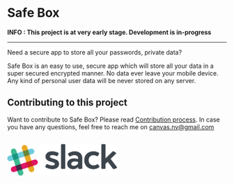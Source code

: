# Safe Box

**INFO : This project is at very early stage. Development is in-progress**

<hr/>
Need a secure app to store all your passwords, private data?

Safe Box is an easy to use, secure app which will store all your data in a super secured encrypted manner. No data ever leave your mobile device. Any kind of personal user data will be never stored on any server.

## Contributing to this project
Want to contribute to Safe Box? Please read [Contribution process](https://github.com/Ni3verma/Safe-Box/blob/master/CONTRIBUTING.md). In case you have any questions, feel free to reach me on canvas.nv@gmail.com

</br>
<a href="https://join.slack.com/t/safe-box-workspace/shared_invite/zt-s7prrr82-PAtzDTxHubkIvR5QPNKnBA">
    <img src="./screenshots/slack.png" width="50%">
</a>